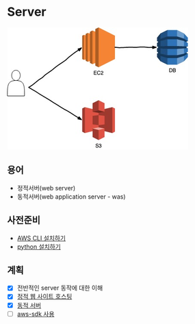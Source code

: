 # Server

![image](./images/outline.jpg)

## 용어

- 정적서버(web server)
- 동적서버(web application server - was)

## 사전준비

- [AWS CLI 설치하기](./aws-cli.md)
- [python 설치하기](https://medium.com/@psychet_learn/python-%EA%B8%B0%EC%B4%88-2%EC%9E%A5-python-%EC%84%A4%EC%B9%98-%EB%B0%8F-%ED%99%98%EA%B2%BD%EC%84%A4%EC%A0%95-windows-ver-b030d96bcbd0)

## 계획

- [x] 전반적인 server 동작에 대한 이해
- [x] [정적 웹 사이트 호스팅](./hello-html/README.md)
- [x] [동적 서버](./dynamic/README.md)
- [ ] [aws-sdk 사용](./aws-sdk/README.md)
